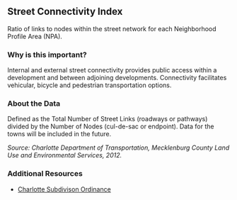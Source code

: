 ## Street Connectivity Index
Ratio of links to nodes within the street network for each Neighborhood Profile Area (NPA).

### Why is this important?
Internal and external street connectivity provides public access within a development and between adjoining developments. Connectivity facilitates vehicular, bicycle and pedestrian transportation options.

### About the Data
Defined as the Total Number of Street Links (roadways or pathways) divided by the Number of Nodes (cul-de-sac or endpoint). Data for the towns will be included in the future.

_Source: Charlotte Department of Transportation, Mecklenburg County Land Use and Environmental Services, 2012._

### Additional Resources
+ [Charlotte Subdivison Ordinance](http://library.municode.com/HTML/19970/level3/PTIICOOR_CH20SU_ARTIINGE.html)
